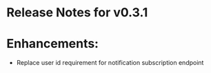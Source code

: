 # Release Notes for v0.3.1

# Enhancements:
- Replace user id requirement for notification subscription endpoint 
